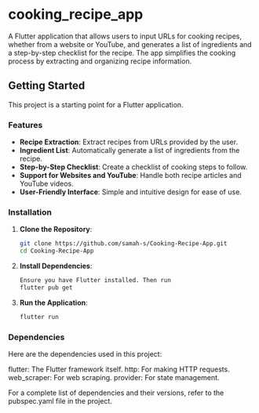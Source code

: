 # cooking_recipe_app

A Flutter application that allows users to input URLs for cooking recipes, whether from a website or YouTube, and generates a list of ingredients and a step-by-step checklist for the recipe. The app simplifies the cooking process by extracting and organizing recipe information.

## Getting Started

This project is a starting point for a Flutter application.

### Features

- **Recipe Extraction**: Extract recipes from URLs provided by the user.
- **Ingredient List**: Automatically generate a list of ingredients from the recipe.
- **Step-by-Step Checklist**: Create a checklist of cooking steps to follow.
- **Support for Websites and YouTube**: Handle both recipe articles and YouTube videos.
- **User-Friendly Interface**: Simple and intuitive design for ease of use.

### Installation

1. **Clone the Repository**:
   ```bash
   git clone https://github.com/samah-s/Cooking-Recipe-App.git
   cd Cooking-Recipe-App
2. **Install Dependencies**:
   ```bash
   Ensure you have Flutter installed. Then run
   flutter pub get
4. **Run the Application**:
   ```bash
   flutter run

### Dependencies
Here are the dependencies used in this project:

flutter: The Flutter framework itself.
http: For making HTTP requests.
web_scraper: For web scraping.
provider: For state management.

For a complete list of dependencies and their versions, refer to the pubspec.yaml file in the project.

